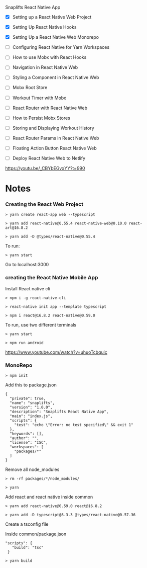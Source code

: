 Snaplifts React Native App

- [x] Setting up a React Native Web Project
- [x] Setting Up React Native Hooks
- [x] Setting Up a React Native Web Monorepo
- [ ] Configuring React Native for Yarn Workspaces
- [ ] How to use Mobx with React Hooks
- [ ] Navigation in React Native Web
- [ ] Styling a Component in React Native Web
- [ ] Mobx Root Store
- [ ] Workout Timer with Mobx
- [ ] React Router with React Native Web
- [ ] How to Persist Mobx Stores
- [ ] Storing and Displaying Workout History
- [ ] React Router Params in React Native Web
- [ ] Floating Action Button React Native Web
- [ ] Deploy React Native Web to Netlify


https://youtu.be/_CBYbEGvxYY?t=990



Notes
=====

### Creating the React Web Project

```> yarn create react-app web --typescript```

```> yarn add react-native@0.55.4 react-native-web@0.10.0 react-art@16.8.2```

```> yarn add -D @types/react-native@0.55.4```  

To run:

```> yarn start ```

Go to localhost:3000


### creating the React Native Mobile App

Install React native cli

``` > npm i -g react-native-cli ```

``` > react-native init app --template typescript ```

``` > npm i react@16.8.2 react-native@0.59.0 ```

To run, use two different terminals

```> yarn start ```

```> npm run android  ```

https://www.youtube.com/watch?v=uhuoTcbquic


### MonoRepo

```> npm init```

Add this to package.json
```
{
  "private": true,
  "name": "snaplifts",
  "version": "1.0.0",
  "description": "Snaplifts React Native App",
  "main": "index.js",
  "scripts": {
    "test": "echo \"Error: no test specified\" && exit 1"
  },
  "keywords": [],
  "author": "",
  "license": "ISC",
  "workspaces": [
    "packages/*"
  ]
}

```

Remove all node_modules

```> rm -rf packages/*/node_modules/```

```> yarn```

Add react and react native inside common

```> yarn add react-native@0.59.0 react@16.8.2```

```> yarn add -D typescript@3.3.3 @types/react-native@0.57.36  ```

Create a tsconfig file

Inside common/package.json
 ```
 "scripts": {
    "build": "tsc"
  }
  ```


```> yarn build```